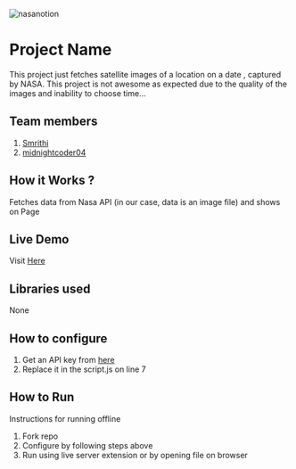 




![nasanotion](https://github.com/user-attachments/assets/f5e65cb8-48c0-4dc0-b757-bf3569f32d2f)

# Project Name
This project just fetches satellite images of a location on a date , captured by NASA. This project is not awesome as expected due to the quality of the images and inability to choose time...
## Team members
1. [Smrithi](https://github.com/SmrithiIsTired)
2. [midnightcoder04](https://github.com/midnightcoder04)
## How it Works ?
Fetches data from Nasa API (in our case, data is an image file) and shows on Page
## Live Demo
Visit [Here](https://shn-nasa-api.vercel.app/)
## Libraries used
None
## How to configure
1. Get an API key from [here](https://api.nasa.gov)
2. Replace it in the script.js on line 7
## How to Run
Instructions for running offline
1. Fork repo
2. Configure by following steps above
3. Run using live server extension or by opening file on browser
